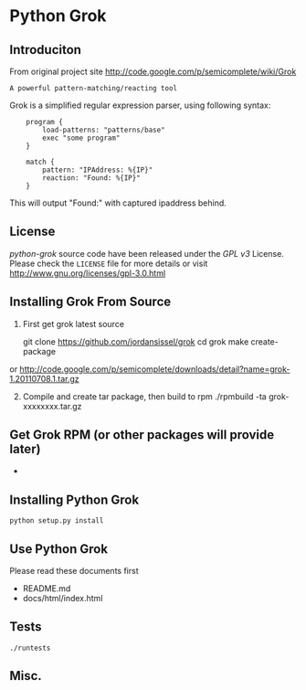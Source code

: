 Python Grok
========

Introduciton
--------

From original project site  http://code.google.com/p/semicomplete/wiki/Grok

    A powerful pattern-matching/reacting tool
    

Grok is a simplified regular expression parser, using following syntax: 
``` 
	program {
		load-patterns: "patterns/base"
		exec "some program"
	}
	
	match {
		pattern: "IPAddress: %{IP}"
		reaction: "Found: %{IP}" 
	}
```

This will output "Found:" with captured ipaddress behind.

License
--------

*python-grok* source code have been released under the *GPL v3* 
License. Please check the ``LICENSE`` file for more details or visit 
http://www.gnu.org/licenses/gpl-3.0.html


Installing Grok From Source
--------

1. First get grok latest source

    git clone https://github.com/jordansissel/grok
    cd grok
    make create-package
 
or 
    http://code.google.com/p/semicomplete/downloads/detail?name=grok-1.20110708.1.tar.gz


2. Compile and create tar package, then build to rpm
	./rpmbuild -ta grok-xxxxxxxx.tar.gz
	

Get Grok RPM (or other packages will provide later) 
--------

* 

Installing Python Grok
--------

    python setup.py install
    
Use Python Grok
--------

Please read these documents first
* README.md
* docs/html/index.html



Tests
--------
    ./runtests

Misc.
--------